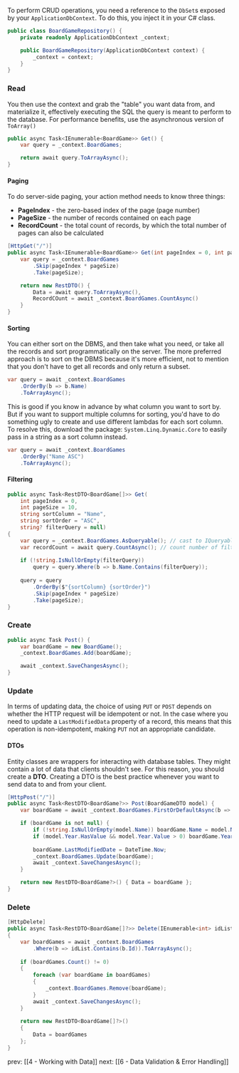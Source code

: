 To perform CRUD operations, you need a reference to the `DbSet`s exposed by your `ApplicationDbContext`. To do this, you inject it in your C# class.

```csharp
public class BoardGameRepository() {
	private readonly ApplicationDbContext _context;

	public BoardGameRepository(ApplicationDbContext context) {
		_context = context;
	}
}
```

### Read
You then use the context and grab the "table" you want data from, and materialize it, effectively executing the SQL the query is meant to perform to the database. For performance benefits, use the asynchronous version of `ToArray()`
```csharp
public async Task<IEnumerable<BoardGame>> Get() {
	var query = _context.BoardGames;

	return await query.ToArrayAsync();
}
```

#### Paging
To do server-side paging, your action method needs to know three things:
- **PageIndex** - the zero-based index of the page (page number)
- **PageSize** - the number of records contained on each page
- **RecordCount** - the total count of records, by which the total number of pages can also be calculated

```csharp
[HttpGet("/")]
public async Task<IEnumerable<BoardGame>> Get(int pageIndex = 0, int pageSize = 10) {
	var query = _context.BoardGames
		.Skip(pageIndex * pageSize)
		.Take(pageSize);

	return new RestDTO() {
		Data = await query.ToArrayAsync(),
		RecordCOunt = await _context.BoardGames.CountAsync()
	}
}
```

#### Sorting
You can either sort on the DBMS, and then take what you need, or take all the records and sort programmatically on the server. The more preferred approach is to sort on the DBMS because it's more efficient, not to mention that you don't have to get all records and only return a subset.

```csharp
var query = await _context.BoardGames
	.OrderBy(b => b.Name)
	.ToArrayAsync();
```

This is good if you know in advance by what column you want to sort by. But if you want to support multiple columns for sorting, you'd have to do something ugly to create and use different lambdas for each sort column. To resolve this, download the package: `System.Linq.Dynamic.Core` to easily pass in a string as a sort column instead.

```csharp
var query = await _context.BoardGames
	.OrderBy("Name ASC")
	.ToArrayAsync();
```

#### Filtering
```csharp
public async Task<RestDTO<BoardGame[]>> Get(  
    int pageIndex = 0,  
    int pageSize = 10,  
    string sortColumn = "Name",  
    string sortOrder = "ASC",  
    string? filterQuery = null)  
{  
    var query = _context.BoardGames.AsQueryable(); // cast to IQueryable so you can chain linq methods conditionally
    var recordCount = await query.CountAsync(); // count number of filtered rows before applying the paging
    
    if (!string.IsNullOrEmpty(filterQuery))  
        query = query.Where(b => b.Name.Contains(filterQuery));  
    
    query = query  
        .OrderBy($"{sortColumn} {sortOrder}")  
        .Skip(pageIndex * pageSize)  
        .Take(pageSize);  
}
```

### Create
```csharp
public async Task Post() {
	var boardGame = new BoardGame();
	_context.BoardGames.Add(boardGame);

	await _context.SaveChangesAsync();
}
```

### Update
In terms of updating data, the choice of using `PUT` or `POST` depends on whether the HTTP request will be idempotent or not. In the case where you need to update a `LastModifiedData` property of a record, this means that this operation is non-idempotent, making `PUT` not an appropriate candidate.

#### DTOs
Entity classes are wrappers for interacting with database tables. They might contain a lot of data that clients shouldn't see. For this reason, you should create a **DTO**. Creating a DTO is the best practice whenever you want to send data to and from your client.

```csharp
[HttpPost("/")]
public async Task<RestDTO<BoardGame?>> Post(BoardGameDTO model) {
	var boardGame = await _context.BoardGames.FirstOrDefaultAsync(b => model.Id == b.Id);

	if (boardGame is not null) {
		if (!string.IsNullOrEmpty(model.Name)) boardGame.Name = model.Name;
		if (model.Year.HasValue && model.Year.Value > 0) boardGame.Year = model.Year.Value;  
  
		boardGame.LastModifiedDate = DateTime.Now;  
		_context.BoardGames.Update(boardGame);  
		await _context.SaveChangesAsync();
	}

	return new RestDTO<BoardGame?>() { Data = boardGame };
}
```

### Delete
```csharp
[HttpDelete]  
public async Task<RestDTO<BoardGame[]?>> Delete(IEnumerable<int> idList)  
{  
    var boardGames = await _context.BoardGames  
        .Where(b => idList.Contains(b.Id)).ToArrayAsync();  
        
    if (boardGames.Count() != 0)  
    {
	    foreach (var boardGame in boardGames)  
	    {
		    _context.BoardGames.Remove(boardGame);  
        }
        await _context.SaveChangesAsync();  
    }  
    
    return new RestDTO<BoardGame[]?>()  
    {  
        Data = boardGames  
    };
}
```

prev: [[4 - Working with Data]]
next: [[6 - Data Validation & Error Handling]]